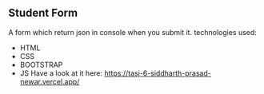 ## Student Form
A form which return json in console when you submit it.
technologies used:

 - HTML
 - CSS
 - BOOTSTRAP
 - JS
Have a look at it here: https://tasj-6-siddharth-prasad-newar.vercel.app/
